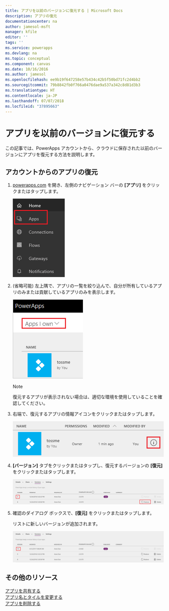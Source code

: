 ```yaml
---
title: アプリを以前のバージョンに復元する | Microsoft Docs
description: アプリの復元
documentationcenter: na
author: jamesol-msft
manager: kfile
editor: ''
tags: ''
ms.service: powerapps
ms.devlang: na
ms.topic: conceptual
ms.component: canvas
ms.date: 10/16/2016
ms.author: jamesol
ms.openlocfilehash: ee9b19f647258e57b434c42b5f50bd71fc2d4bb2
ms.sourcegitcommit: 79b8842fb0f766a0476dae9a537a342c8d81d3b3
ms.translationtype: HT
ms.contentlocale: ja-JP
ms.lasthandoff: 07/07/2018
ms.locfileid: "37895663"
---
```

# <a name="restore-an-app-to-a-previous-version"></a>アプリを以前のバージョンに復元する
この記事では、PowerApps アカウントから、クラウドに保存された以前のバージョンにアプリを復元する方法を説明します。

## <a name="restore-an-app-from-your-account"></a>アカウントからのアプリの復元
1. [powerapps.com](https://web.powerapps.com) を開き、左側のナビゲーション バーの **[アプリ]** をクリックまたはタップします。

    ![左側のナビゲーション バー](./media/restore-an-app/file-apps.png)

2. (省略可能) 左上隅で、アプリの一覧を絞り込んで、自分が所有しているアプリのみまたは貢献しているアプリのみを表示します。

    ![所有するアプリでのフィルター処理](./media/restore-an-app/filter-list.png)

    > [!NOTE]
   > 復元するアプリが表示されない場合は、適切な環境を使用していることを確認してください。

3. 右端で、復元するアプリの情報アイコンをクリックまたはタップします。

    ![情報アイコン](./media/restore-an-app/app-options.png)

4. **[バージョン]** タブをクリックまたはタップし、復元するバージョンの **[復元]** をクリックまたはタップします。

    ![[バージョン] タブ](./media/restore-an-app/restore-button-2.png)

5. 確認のダイアログ ボックスで、**[復元]** をクリックまたはタップします。  

    リストに新しいバージョンが追加されます。

    ![復元されたバージョン](./media/restore-an-app/versions-added-2.png)

## <a name="more-resources"></a>その他のリソース
[アプリを共有する](share-app.md)  
[アプリ名とタイルを変更する](set-name-tile.md)  
[アプリを削除する](delete-app.md)
